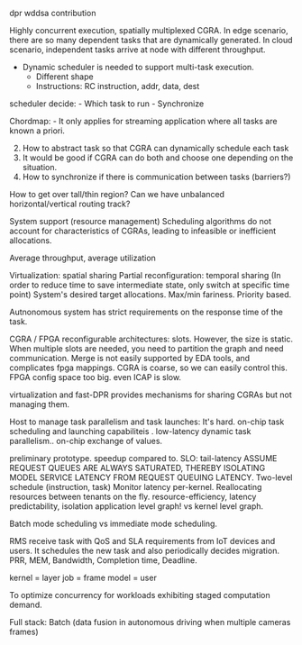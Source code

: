 dpr wddsa contribution

Highly concurrent execution, spatially multiplexed CGRA.
In edge scenario, there are so many dependent tasks that are dynamically generated.
In cloud scenario, independent tasks arrive at node with different throughput.

- Dynamic scheduler is needed to support multi-task execution.
    - Different shape
    - Instructions: RC instruction, addr, data, dest

scheduler decide:
    - Which task to run
    - Synchronize

Chordmap:
    - It only applies for streaming application where all tasks are known a priori.

2. How to abstract task so that CGRA can dynamically schedule each task
3. It would be good if CGRA can do both and choose one depending on the situation.
4. How to synchronize if there is communication between tasks (barriers?)

How to get over tall/thin region? Can we have unbalanced horizontal/vertical routing track?

System support (resource management)
Scheduling algorithms do not account for characteristics of CGRAs, leading to infeasible or inefficient allocations.

Average throughput, average utilization

Virtualization: spatial sharing
Partial reconfiguration: temporal sharing (In order to reduce time to save intermediate state, only switch at specific time point)
System's desired target allocations. Max/min fariness. Priority based.

Autnonomous system has strict requirements on the response time of the task.

CGRA / FPGA reconfigurable architectures: slots. However, the size is static. When multiple slots are needed, you need to partition the graph and need communication. Merge is not easily supported by EDA tools, and complicates fpga mappings.
CGRA is coarse, so we can  easily control this.
FPGA config space too big. even ICAP is slow.

virtualization and fast-DPR provides mechanisms for sharing CGRAs but not managing them.



Host to manage task parallelism and task launches: It's hard.
on-chip task scheduling and launching capabiliteis . low-latency dynamic task parallelism.. on-chip exchange of values.

preliminary prototype. speedup compared to.
SLO: tail-latency
ASSUME REQUEST QUEUES ARE ALWAYS SATURATED, THEREBY ISOLATING MODEL SERVICE LATENCY FROM REQUEST QUEUING LATENCY.
Two-level schedule (instruction, task) 
Monitor latency per-kernel. Reallocating resources between tenants on the fly.
resource-efficiency, latency predictability, isolation
application level graph! vs kernel level graph.

Batch mode scheduling vs immediate mode scheduling.

RMS receive task with QoS and SLA requirements from IoT devices and users.
It schedules the new task and also periodically decides migration.
PRR, MEM, Bandwidth, Completion time, Deadline.


kernel = layer
job = frame
model = user

To optimize concurrency for workloads exhibiting staged computation demand.

Full stack: Batch (data fusion in autonomous driving when multiple cameras frames)
